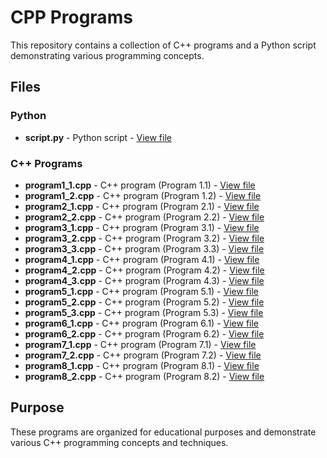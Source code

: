 # CPP Programs

This repository contains a collection of C++ programs and a Python script demonstrating various programming concepts.

## Files

### Python
- **script.py** - Python script - [View file](https://github.com/IVB22/cpp-programs/blob/main/script.py)

### C++ Programs
- **program1_1.cpp** - C++ program (Program 1.1) - [View file](https://github.com/IVB22/cpp-programs/blob/main/program1_1.cpp)
- **program1_2.cpp** - C++ program (Program 1.2) - [View file](https://github.com/IVB22/cpp-programs/blob/main/program1_2.cpp)
- **program2_1.cpp** - C++ program (Program 2.1) - [View file](https://github.com/IVB22/cpp-programs/blob/main/program2_1.cpp)
- **program2_2.cpp** - C++ program (Program 2.2) - [View file](https://github.com/IVB22/cpp-programs/blob/main/program2_2.cpp)
- **program3_1.cpp** - C++ program (Program 3.1) - [View file](https://github.com/IVB22/cpp-programs/blob/main/program3_1.cpp)
- **program3_2.cpp** - C++ program (Program 3.2) - [View file](https://github.com/IVB22/cpp-programs/blob/main/program3_2.cpp)
- **program3_3.cpp** - C++ program (Program 3.3) - [View file](https://github.com/IVB22/cpp-programs/blob/main/program3_3.cpp)
- **program4_1.cpp** - C++ program (Program 4.1) - [View file](https://github.com/IVB22/cpp-programs/blob/main/program4_1.cpp)
- **program4_2.cpp** - C++ program (Program 4.2) - [View file](https://github.com/IVB22/cpp-programs/blob/main/program4_2.cpp)
- **program4_3.cpp** - C++ program (Program 4.3) - [View file](https://github.com/IVB22/cpp-programs/blob/main/program4_3.cpp)
- **program5_1.cpp** - C++ program (Program 5.1) - [View file](https://github.com/IVB22/cpp-programs/blob/main/program5_1.cpp)
- **program5_2.cpp** - C++ program (Program 5.2) - [View file](https://github.com/IVB22/cpp-programs/blob/main/program5_2.cpp)
- **program5_3.cpp** - C++ program (Program 5.3) - [View file](https://github.com/IVB22/cpp-programs/blob/main/program5_3.cpp)
- **program6_1.cpp** - C++ program (Program 6.1) - [View file](https://github.com/IVB22/cpp-programs/blob/main/program6_1.cpp)
- **program6_2.cpp** - C++ program (Program 6.2) - [View file](https://github.com/IVB22/cpp-programs/blob/main/program6_2.cpp)
- **program7_1.cpp** - C++ program (Program 7.1) - [View file](https://github.com/IVB22/cpp-programs/blob/main/program7_1.cpp)
- **program7_2.cpp** - C++ program (Program 7.2) - [View file](https://github.com/IVB22/cpp-programs/blob/main/program7_2.cpp)
- **program8_1.cpp** - C++ program (Program 8.1) - [View file](https://github.com/IVB22/cpp-programs/blob/main/program8_1.cpp)
- **program8_2.cpp** - C++ program (Program 8.2) - [View file](https://github.com/IVB22/cpp-programs/blob/main/program8_2.cpp)

## Purpose

These programs are organized for educational purposes and demonstrate various C++ programming concepts and techniques.
